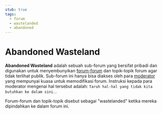 ```yaml
---
stub: true
tags:
  - forum
  - wastelanded
  - abandoned
---
```


# Abandoned Wasteland

**Abandoned Wasteland** adalah sebuah sub-forum yang bersifat pribadi dan digunakan untuk menyembunyikan [forum-forum](/wiki/Community/Forum) dan topik-topik forum agar tidak terlihat publik. Sub-forum ini hanya bisa diakses oleh para [moderator](/wiki/People/The_Team/Global_Moderation_Team) yang mempunyai kuasa untuk memodifikasi forum. Instruksi kepada para moderator mengenai hal tersebut adalah: `Taruh hal-hal yang tidak kita butuhkan ke dalam sini.`.

Forum-forum dan topik-topik disebut sebagai "wastelanded" ketika mereka dipindahkan ke dalam forum ini.
